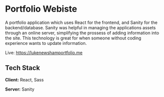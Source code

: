 # Portfolio Webiste

A portfolio application which uses React for the frontend, and Sanity for the backend/database. Sanity was helpful in managing the applications assets through an online server, simplifying the prossess of adding information into the site. This technology is great for when someone without coding experience wants to update information.

Live: https://lukenewshamportfolio.me

## Tech Stack

**Client:** React, Sass

**Server:** Sanity

